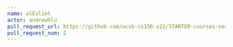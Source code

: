 ```yaml
---
name: alEslint
actor: andrewhlu
pull_request_url: https://github.com/ucsb-cs156-s22/STARTER-courses-search/pull/2
pull_request_num: 2
---
```

